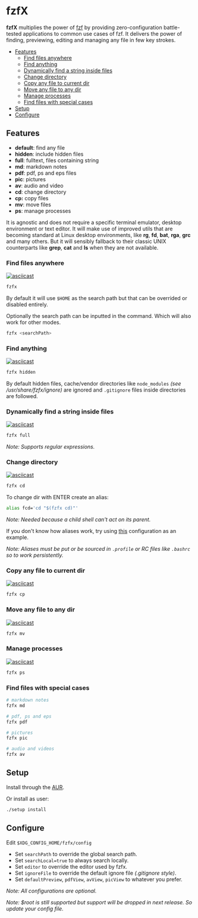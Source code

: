 # fzfX

**fzfX** multiplies the power of [fzf](https://github.com/junegunn/fzf) by providing zero-configuration battle-tested applications to common use cases of fzf. It delivers the power of finding, previewing, editing and managing any file in few key strokes. 

<!-- TOC GFM -->

* [Features](#features)
  * [Find files anywhere](#find-files-anywhere)
  * [Find anything](#find-anything)
  * [Dynamically find a string inside files](#dynamically-find-a-string-inside-files)
  * [Change directory](#change-directory)
  * [Copy any file to current dir](#copy-any-file-to-current-dir)
  * [Move any file to any dir](#move-any-file-to-any-dir)
  * [Manage processes](#manage-processes)
  * [Find files with special cases](#find-files-with-special-cases)
* [Setup](#setup)
* [Configure](#configure)

<!-- /TOC -->

## Features
- **default**: find any file
- **hidden**: include hidden files
- **full**: fulltext, files containing string
- **md**: markdown notes
- **pdf**: pdf, ps and eps files
- **pic**: pictures
- **av**: audio and video
- **cd**: change directory
- **cp:** copy files
- **mv**: move files
- **ps**: manage processes

It is agnostic and does not require a specific terminal emulator, desktop environment or text editor. It will make use of improved utils that are becoming standard at Linux desktop environments, like **rg**, **fd**, **bat**, **rga**, **grc** and many others. But it will sensibly fallback to their classic UNIX counterparts like **grep**, **cat** and **ls** when they are not available.

### Find files anywhere
[![asciicast](https://asciinema.org/a/405579.svg)](https://asciinema.org/a/405579)

```sh
fzfx
```

By default it will use `$HOME` as the search path but that can be overrided or disabled entirely.

Optionally the search path can be inputted in the command. Which will also work for other modes.

```sh
fzfx <searchPath>
```

### Find anything
[![asciicast](https://asciinema.org/a/405581.svg)](https://asciinema.org/a/405581)

```sh
fzfx hidden
```

By default hidden files, cache/vendor directories like `node_modules` *(see /usr/share/fzfx/ignore)* are ignored and `.gitignore` files inside directories are followed.

### Dynamically find a string inside files
[![asciicast](https://asciinema.org/a/405583.svg)](https://asciinema.org/a/405583)

```sh
fzfx full
```

*Note: Supports regular expressions.*

### Change directory
[![asciicast](https://asciinema.org/a/405594.svg)](https://asciinema.org/a/405594)
```sh
fzfx cd
```

To change dir with ENTER create an alias:
```sh
alias fcd='cd "$(fzfx cd)"'
```

*Note: Needed because a child shell can't act on its parent.*

If you don't know how aliases work, try using [this](https://github.com/lbcnz/dotfiles/blob/main/shell/aliases) configuration as an example.

*Note: Aliases must be put or be sourced in `.profile` or RC files like `.bashrc` so to work persistently.*

### Copy any file to current dir
[![asciicast](https://asciinema.org/a/406774.svg)](https://asciinema.org/a/406774)

```sh
fzfx cp
```

### Move any file to any dir
[![asciicast](https://asciinema.org/a/406775.svg)](https://asciinema.org/a/406775)

```sh
fzfx mv
```

### Manage processes 
[![asciicast](https://asciinema.org/a/405584.svg)](https://asciinema.org/a/405584)

```sh
fzfx ps
```

### Find files with special cases
```sh
# markdown notes
fzfx md

# pdf, ps and eps
fzfx pdf

# pictures
fzfx pic

# audio and videos
fzfx av
```

## Setup
Install through the [AUR](https://aur.archlinux.org/packages/fzfx-git).

Or install as user:
```sh
./setup install
```

## Configure
Edit `$XDG_CONFIG_HOME/fzfx/config`

- Set `searchPath` to override the global search path.
- Set `searchLocal=true` to always search locally.
- Set `editor` to override the editor used by fzfx.
- Set `ignoreFile` to override the default ignore file *(.gitignore style)*.
- Set `defaultPreview`, `pdfView`, `avView`, `picView` to whatever you prefer.

*Note: All configurations are optional.*

*Note: $root is still supported but support will be dropped in next release. So update your config file.*
